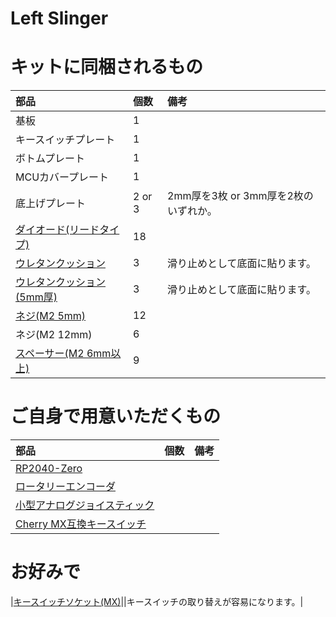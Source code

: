 # Left Slinger

# キットに同梱されるもの

|部品|個数|備考|
|:--|:--|:--|
|基板|1||
|キースイッチプレート|1||
|ボトムプレート|1||
|MCUカバープレート|1||
|底上げプレート|2 or 3|2mm厚を3枚 or 3mm厚を2枚のいずれか。|
|[ダイオード(リードタイプ)](https://shop.yushakobo.jp/products/a0800di-01-100)|18||
|[ウレタンクッション](https://shop.yushakobo.jp/products/a0800ur-01-6)|3|滑り止めとして底面に貼ります。|
|[ウレタンクッション(5mm厚)](https://www.yodobashi.com/product-detail/100000001003359892/)|3|滑り止めとして底面に貼ります。|
|[ネジ(M2 5mm)](https://shop.yushakobo.jp/products/a0800n2?variant=37665432993953)|12||
|ネジ(M2 12mm)|6||
|[スペーサー(M2 6mm以上)](https://shop.yushakobo.jp/products/a0800c2?variant=37665435189409)|9||

# ご自身で用意いただくもの
|部品|個数|備考|
|:--|:--|:--|
|[RP2040-Zero](https://talpkeyboard.net/items/640ea9f3072c3c538731c515)|||
|[ロータリーエンコーダ](https://shop.yushakobo.jp/products/3762)|||
|[小型アナログジョイスティック](https://www.switch-science.com/products/2892?srsltid=AfmBOorPHoOU9B2cyXs_Br7kAcbDDWK3j9G4ZUs7ezuBqDBhf63sDdMf)|||
|[Cherry MX互換キースイッチ](https://shop.yushakobo.jp/collections/all-switches)|||

# お好みで
|[キースイッチソケット(MX)](https://shop.yushakobo.jp/products/a01ps)||キースイッチの取り替えが容易になります。|
